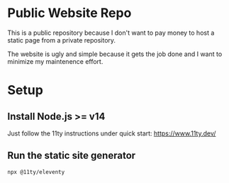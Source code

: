 # Public Website Repo

This is a public repository because I don't want to pay money to host a static page from a private repository.

The website is ugly and simple because it gets the job done and I want to minimize my maintenence effort.



# Setup

## Install Node.js >= v14

Just follow the 11ty instructions under quick start: https://www.11ty.dev/

## Run the static site generator

```
npx @11ty/eleventy
```

